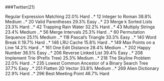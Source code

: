 ###Twitter(21)

Regular Expression Matching 22.0% Hard
..* 12 Integer to Roman 38.8% Medium
..* 20 Valid Parentheses 29.3% Easy
..* 23 Merge k Sorted Lists 23.3% Hard
..* 42 Trapping Rain Water 32.2% Hard
..* 43 Multiply Strings 23.4% Medium
..* 56 Merge Intervals 25.3% Hard
..* 60 Permutation Sequence 25.1% Medium
..* 118 Pascal’s Triangle 33.3% Easy
..* 140 Word Break II 19.7% Hard
..* 146 LRU Cache 15.8% Hard
..* 149 Max Points on a Line 14.2% Hard
..* 161 One Edit Distance 28.4% Medium
..* 202 Happy Number 36.5% Easy
..* 206 Reverse Linked List 39.4% Easy
..* 208 Implement Trie (Prefix Tree) 25.3% Medium
..* 218 The Skyline Problem 22.0% Hard
..* 235 Lowest Common Ancestor of a Binary Search Tree 37.7% Easy
..* 251 Flatten 2D Vector 33.8% Medium
..* 269 Alien Dictionary 22.9% Hard
..* 296 Best Meeting Point 46.7% Hard
